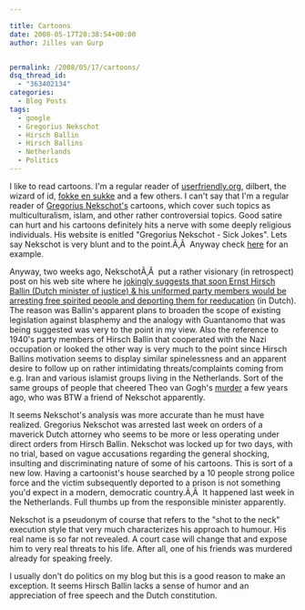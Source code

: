 ```yaml
---

title: Cartoons
date: 2008-05-17T20:38:54+00:00
author: Jilles van Gurp


permalink: /2008/05/17/cartoons/
dsq_thread_id:
  - "363402134"
categories:
  - Blog Posts
tags:
  - google
  - Gregorius Nekschot
  - Hirsch Ballin
  - Hirsch Ballins
  - Netherlands
  - Politics
---
```

I like to read cartoons. I'm a regular reader of [userfriendly.org](http://userfriendly.org/), dilbert, the wizard of id, [fokke en sukke](http://www.foksuk.nl/) and a few others. I can't say that I'm a regular reader of [Gregorius Nekschot's](http://gregoriusnekschot.n) cartoons, which cover such topics as multiculturalism, islam, and other rather controversial topics. Good satire can hurt and his cartoons definitely hits a nerve with some deeply religious individuals. His website is enitled "Gregorius Nekschot - Sick Jokes". Lets say Nekschot is very blunt and to the point.Ã‚Â  Anyway check [here](http://gregoriusnekschot.nl/blog/index.php?title=multiple_choice&more=1&c=1&tb=1&pb=1) for an example.

Anyway, two weeks ago, NekschotÃ‚Â  put a rather visionary (in retrospect) post on his web site where he [jokingly suggests that soon Ernst Hirsch Ballin (Dutch minister of justice) & his uniformed party members would be arresting free spirited people and deporting them for reeducation](http://gregoriusnekschot.nl/blog/index.php?title=hirsch_de_muilkorver_ballin&more=1&c=1&tb=1&pb=1) (in Dutch). The reason was Ballin's apparent plans to broaden the scope of existing legislation against blasphemy and the analogy with Guantanomo that was being suggested was very to the point in my view. Also the reference to 1940's party members of Hirsch Ballin that cooperated with the Nazi occupation or looked the other way is very much to the point since Hirsch Ballins motivation seems to display similar spinelessness and an apparent desire to follow up on rather intimidating threats/complaints coming from e.g. Iran and various islamist groups living in the Netherlands. Sort of the same groups of people that cheered Theo van Gogh's [murder](http://images.google.com/imgres?imgurl=http://prodos.thinkertothinker.com/wp-content/photos/theo_van_gogh_murdered_by_religion_of_peace.jpg&imgrefurl=http://prodos.thinkertothinker.com/%3Fm%3D200705&h=293&w=300&sz=15&hl=en&start=1&um=1&tbnid=2VoNnNoS2BDXxM:&tbnh=113&tbnw=116&prev=/images%3Fq%3Dtheo%2Bvan%2Bgogh%26um%3D1%26hl%3Den%26client%3Dfirefox-a%26rls%3Dorg.mozilla:en-US:official%26sa%3DN) a few years ago, who was BTW a friend of Nekschot apparently.

It seems Nekschot's analysis was more accurate than he must have realized. Gregorius Nekschot was arrested last week on orders of a maverick Dutch attorney who seems to be more or less operating under direct orders from Hirsch Ballin. Nekschot was locked up for two days, with no trial, based on vague accusations regarding the general shocking, insulting and discriminating nature of some of his cartoons. This is sort of a new low. Having a cartoonist's house searched by a 10 people strong police force and the victim subsequently deported to a prison is not something you'd expect in a modern, democratic country.Ã‚Â  It happened last week in the Netherlands. Full thumbs up from the responsible minister apparently.

Nekschot is a pseudonym of course that refers to the "shot to the neck" execution style that very much characterizes his approach to humour. His real name is so far not revealed. A court case will change that and expose him to very real threats to his life. After all, one of his friends was murdered already for speaking freely.

I usually don't do politics on my blog but this is a good reason to make an exception. It seems Hirsch Ballin lacks a sense of humor and an appreciation of free speech and the Dutch constitution.